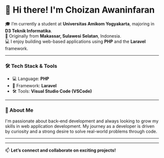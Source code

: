 # 👋 Hi there! I'm Choizan Awaninfaran

🎓 I’m currently a student at **Universitas Amikom Yogyakarta**, majoring in **D3 Teknik Informatika**.  
📍 Originally from **Makassar, Sulawesi Selatan**, Indonesia.  
💻 I enjoy building web-based applications using **PHP** and the **Laravel** framework.  

---

### 🛠️ Tech Stack & Tools
- 💻 Language: **PHP**
- 🔧 Framework: **Laravel**
- 🛠️ Tools: **Visual Studio Code (VSCode)**

---

### 📌 About Me
I'm passionate about back-end development and always looking to grow my skills in web application development. My journey as a developer is driven by curiosity and a strong desire to solve real-world problems through code.

---

<!-- Optional GitHub Stats Section -->
<!-- Uncomment if you want to show GitHub stats -->
<!-- 
### 📈 GitHub Stats
![Choizan's GitHub stats](https://github-readme-stats.vercel.app/api?username=choizanawaninfaran&show_icons=true&theme=radical)
-->

---

<!-- Optional GitHub Streak Stats -->
<!-- 
[![GitHub Streak](https://streak-stats.demolab.com/?user=choizanawaninfaran&theme=dark)](https://git.io/streak-stats)
-->

📫 **Let’s connect and collaborate on exciting projects!**
